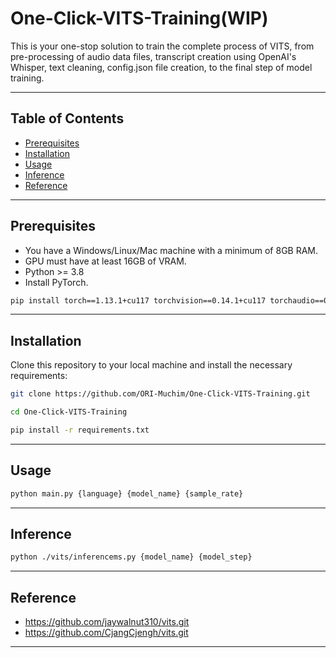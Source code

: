 # One-Click-VITS-Training(WIP)

This is your one-stop solution to train the complete process of VITS, from pre-processing of audio data files, transcript creation using OpenAI's Whisper, text cleaning, config.json file creation, to the final step of model training.

---

## Table of Contents

- [Prerequisites](#prerequisites)
- [Installation](#installation)
- [Usage](#usage)
- [Inference](#inference)
- [Reference](#Reference)

---

## Prerequisites

* You have a Windows/Linux/Mac machine with a minimum of 8GB RAM.
* GPU must have at least 16GB of VRAM.
* Python >= 3.8
* Install PyTorch.
```sh
pip install torch==1.13.1+cu117 torchvision==0.14.1+cu117 torchaudio==0.13.1 --extra-index-url https://download.pytorch.org/whl/cu117
```

---

## Installation

Clone this repository to your local machine and install the necessary requirements:

```sh
git clone https://github.com/ORI-Muchim/One-Click-VITS-Training.git
```

```sh
cd One-Click-VITS-Training
```

```sh
pip install -r requirements.txt
```

---

## Usage

```sh
python main.py {language} {model_name} {sample_rate}
```

---

## Inference

```sh
python ./vits/inferencems.py {model_name} {model_step}
```

---

## Reference

- https://github.com/jaywalnut310/vits.git
- https://github.com/CjangCjengh/vits.git

---